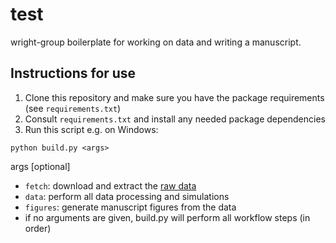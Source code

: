 # test

wright-group boilerplate for working on data and writing a manuscript.

## Instructions for use
1. Clone this repository and make sure you have the package requirements (see `requirements.txt`)
2. Consult `requirements.txt` and install any needed package dependencies
3. Run this script e.g. on Windows:
  ```
  python build.py <args>
  ```
  args [optional]
  - `fetch`: download and extract the [raw data](https://osf.io/j5nws)
  - `data`: perform all data processing and simulations
  - `figures`: generate manuscript figures from the data
  - if no arguments are given, build.py will perform all workflow steps (in order)

